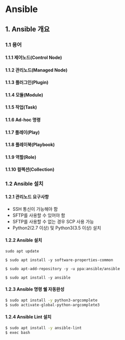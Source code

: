 # Ansible

## 1. Ansible 개요

### 1.1 용어

#### 1.1.1 제어노드(Control Node)
#### 1.1.2 관리노드(Managed Node)
#### 1.1.3 플러그인(Plugin)
#### 1.1.4 모듈(Module)
#### 1.1.5 작업(Task)
#### 1.1.6 Ad-hoc 명령
#### 1.1.7 플레이(Play)
#### 1.1.8 플레이북(Playbook)
#### 1.1.9 역할(Role)
#### 1.1.10 컬렉션(Collection)

### 1.2 Ansible 설치

#### 1.2.1 관리노드 요구사항

- SSH 통신이 가능해야 함
- SFTP를 사용할 수 있어야 함
- SFTP를 사용할 수 없는 경우 SCP 사용 가능
- Python2(2.7 이상) 및 Python3(3.5 이상) 설치

#### 1.2.2 Ansible 설치

```
sudo apt update
```
```
$ sudo apt install -y software-properties-common
```
```
$ sudo apt-add-repository -y -u ppa:ansible/ansible
```
```
$ sudo apt install -y ansible
```

#### 1.2.3 Ansible 명령 쉘 자동완성

```bash
$ sudo apt install -y python3-argcomplete
$ sudo activate-global-python-argcomplete3
```

#### 1.2.4 Ansible Lint 설치

```bash
$ sudo apt install -y ansible-lint
$ exec bash
```
